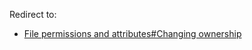Redirect to:

*   [File permissions and attributes#Changing ownership](/index.php/File_permissions_and_attributes#Changing_ownership "File permissions and attributes")